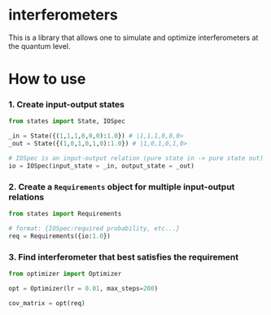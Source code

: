 # interferometers

This is a library that allows one to simulate and optimize interferometers at the quantum level. 

# How to use

### 1. Create input-output states
```python
from states import State, IOSpec

_in = State({(1,1,1,0,0,0):1.0}) # |1,1,1,0,0,0>
_out = State({(1,0,1,0,1,0):1.0}) # |1,0,1,0,1,0>

# IOSpec is an input-output relation (pure state in -> pure state out)
io = IOSpec(input_state = _in, output_state = _out)
```

### 2. Create a `Requirements` object for multiple input-output relations
```python
from states import Requirements

# format: {IOSpec:required probability, etc...}
req = Requirements({io:1.0})
```

### 3. Find interferometer that best satisfies the requirement
```python
from optimizer import Optimizer

opt = Optimizer(lr = 0.01, max_steps=200)

cov_matrix = opt(req)
```

